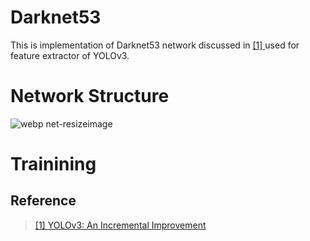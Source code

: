 # Darknet53

This is implementation of Darknet53 network discussed in [ [1] ](https://pjreddie.com/media/files/papers/YOLOv3.pdf) used for feature extractor of YOLOv3.

# Network Structure

![webp net-resizeimage](https://user-images.githubusercontent.com/35001605/53487913-2df2b480-3ad0-11e9-9788-b2feab624786.png)

# Trainining

## Reference
>[ [1] YOLOv3: An Incremental Improvement ](https://pjreddie.com/media/files/papers/YOLOv3.pdf)
